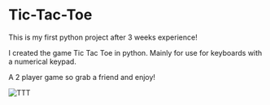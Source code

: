 # Tic-Tac-Toe

This is my first python project after 3 weeks experience!

I created the game Tic Tac Toe in python. Mainly for use for keyboards with a numerical keypad.

A 2 player game so grab a friend and enjoy!

![TTT](../images/TTT.png)

